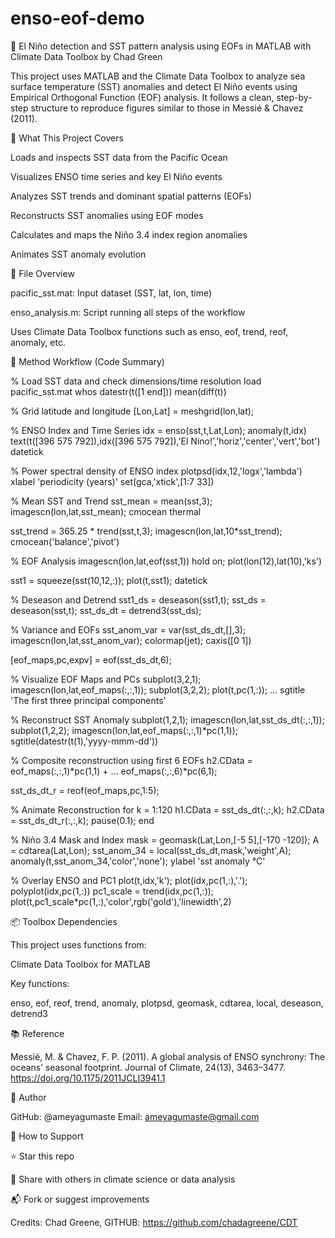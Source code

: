 # enso-eof-demo

🌊 El Niño detection and SST pattern analysis using EOFs in MATLAB with Climate Data Toolbox by Chad Green

This project uses MATLAB and the Climate Data Toolbox to analyze sea surface temperature (SST) anomalies and detect El Niño events using Empirical Orthogonal Function (EOF) analysis. It follows a clean, step-by-step structure to reproduce figures similar to those in Messié & Chavez (2011).

🔧 What This Project Covers

Loads and inspects SST data from the Pacific Ocean

Visualizes ENSO time series and key El Niño events

Analyzes SST trends and dominant spatial patterns (EOFs)

Reconstructs SST anomalies using EOF modes

Calculates and maps the Niño 3.4 index region anomalies

Animates SST anomaly evolution

📂 File Overview

pacific_sst.mat: Input dataset (SST, lat, lon, time)

enso_analysis.m: Script running all steps of the workflow

Uses Climate Data Toolbox functions such as enso, eof, trend, reof, anomaly, etc.

🧪 Method Workflow (Code Summary)

% Load SST data and check dimensions/time resolution
load pacific_sst.mat
whos
datestr(t([1 end]))
mean(diff(t))

% Grid latitude and longitude
[Lon,Lat] = meshgrid(lon,lat);

% ENSO Index and Time Series
idx = enso(sst,t,Lat,Lon);
anomaly(t,idx)
text(t([396 575 792]),idx([396 575 792]),'El Nino!','horiz','center','vert','bot')
datetick

% Power spectral density of ENSO index
plotpsd(idx,12,'logx','lambda')
xlabel 'periodicity (years)'
set(gca,'xtick',[1:7 33])

% Mean SST and Trend
sst_mean = mean(sst,3);
imagescn(lon,lat,sst_mean);
cmocean thermal

sst_trend = 365.25 * trend(sst,t,3);
imagescn(lon,lat,10*sst_trend);
cmocean('balance','pivot')

% EOF Analysis
imagescn(lon,lat,eof(sst,1))
hold on; plot(lon(12),lat(10),'ks')

sst1 = squeeze(sst(10,12,:));
plot(t,sst1); datetick

% Deseason and Detrend
sst1_ds = deseason(sst1,t);
sst_ds = deseason(sst,t);
sst_ds_dt = detrend3(sst_ds);

% Variance and EOFs
sst_anom_var = var(sst_ds_dt,[],3);
imagescn(lon,lat,sst_anom_var); colormap(jet); caxis([0 1])

[eof_maps,pc,expv] = eof(sst_ds_dt,6);

% Visualize EOF Maps and PCs
subplot(3,2,1); imagescn(lon,lat,eof_maps(:,:,1));
subplot(3,2,2); plot(t,pc(1,:));
...
sgtitle 'The first three principal components'

% Reconstruct SST Anomaly
subplot(1,2,1); imagescn(lon,lat,sst_ds_dt(:,:,1));
subplot(1,2,2); imagescn(lon,lat,eof_maps(:,:,1)*pc(1,1));
sgtitle(datestr(t(1),'yyyy-mmm-dd'))

% Composite reconstruction using first 6 EOFs
h2.CData = eof_maps(:,:,1)*pc(1,1) + ...
             eof_maps(:,:,6)*pc(6,1);

sst_ds_dt_r = reof(eof_maps,pc,1:5);

% Animate Reconstruction
for k = 1:120
   h1.CData = sst_ds_dt(:,:,k);
   h2.CData = sst_ds_dt_r(:,:,k);
   pause(0.1);
end

% Niño 3.4 Mask and Index
mask = geomask(Lat,Lon,[-5 5],[-170 -120]);
A = cdtarea(Lat,Lon);
sst_anom_34 = local(sst_ds_dt,mask,'weight',A);
anomaly(t,sst_anom_34,'color','none'); ylabel 'sst anomaly °C'

% Overlay ENSO and PC1
plot(t,idx,'k');
plot(idx,pc(1,:),'.');
polyplot(idx,pc(1,:))
pc1_scale = trend(idx,pc(1,:));
plot(t,pc1_scale*pc(1,:),'color',rgb('gold'),'linewidth',2)

📦 Toolbox Dependencies

This project uses functions from:

Climate Data Toolbox for MATLAB

Key functions:

enso, eof, reof, trend, anomaly, plotpsd, geomask, cdtarea, local, deseason, detrend3

📚 Reference

Messié, M. & Chavez, F. P. (2011). A global analysis of ENSO synchrony: The oceans’ seasonal footprint. Journal of Climate, 24(13), 3463–3477. https://doi.org/10.1175/2011JCLI3941.1

👤 Author

 GitHub: @ameyagumaste Email: ameyagumaste@gmail.com

🌟 How to Support

⭐ Star this repo

📢 Share with others in climate science or data analysis

📬 Fork or suggest improvements

Credits: Chad Greene, GITHUB: https://github.com/chadagreene/CDT 
